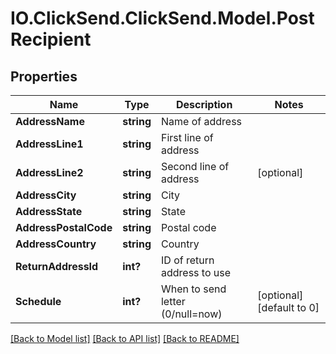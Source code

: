 # IO.ClickSend.ClickSend.Model.PostRecipient
## Properties

Name | Type | Description | Notes
------------ | ------------- | ------------- | -------------
**AddressName** | **string** | Name of address | 
**AddressLine1** | **string** | First line of address | 
**AddressLine2** | **string** | Second line of address | [optional] 
**AddressCity** | **string** | City | 
**AddressState** | **string** | State | 
**AddressPostalCode** | **string** | Postal code | 
**AddressCountry** | **string** | Country | 
**ReturnAddressId** | **int?** | ID of return address to use | 
**Schedule** | **int?** | When to send letter (0/null&#x3D;now) | [optional] [default to 0]

[[Back to Model list]](../README.md#documentation-for-models) [[Back to API list]](../README.md#documentation-for-api-endpoints) [[Back to README]](../README.md)

